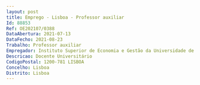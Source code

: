 ```yaml
--- 
layout: post
title: Emprego - Lisboa - Professor auxiliar
Id: 88853
Ref: OE202107/0388
DataAbertura: 2021-07-13
DataFecho: 2021-08-23
Trabalho: Professor auxiliar
Empregador: Instituto Superior de Economia e Gestão da Universidade de Lisboa
Descricao: Docente Universitário
CodigoPostal: 1200-781 LISBOA
Concelho: Lisboa
Distrito: Lisboa
--- 
```

